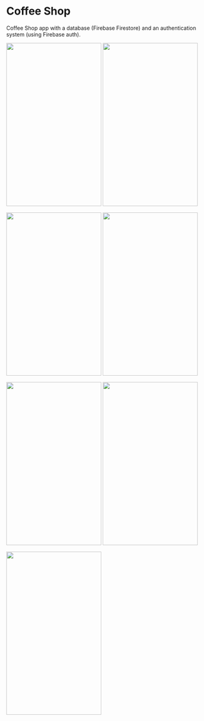 # Coffee Shop
Coffee Shop app with a database (Firebase Firestore) and an authentication system (using Firebase auth).


<img src=https://user-images.githubusercontent.com/56589369/94408082-fe5cd000-017c-11eb-9b87-5b90bf10816f.png height="430" width="250">  <img src=https://user-images.githubusercontent.com/56589369/94408098-03218400-017d-11eb-98a7-dabcf92b723b.png height="430" width="250">


<img src=https://user-images.githubusercontent.com/56589369/94408104-0452b100-017d-11eb-85f2-24e4b25b4205.png height="430" width="250">  <img src=https://user-images.githubusercontent.com/56589369/94408117-07e63800-017d-11eb-8b15-c5325c01c74a.png height="430" width="250">

<img src=https://user-images.githubusercontent.com/56589369/94408135-0e74af80-017d-11eb-89e3-2035b223b994.png height="430" width="250">  <img src=https://user-images.githubusercontent.com/56589369/94408147-10d70980-017d-11eb-84d4-dc37472243fa.png height="430" width="250">

<img src=https://user-images.githubusercontent.com/56589369/94408152-12083680-017d-11eb-9be1-a893a5c626d3.png height="430" width="250">

